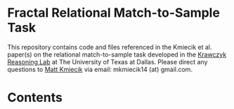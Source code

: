 # Fractal Relational Match-to-Sample Task

This repository contains code and files referenced in the Kmiecik et al. paper(s) on the relational match-to-sample task developed in the [Krawczyk Reasoning Lab](https://www.utdallas.edu/reasoninglab/) at The University of Texas at Dallas. Please direct any questions to [Matt Kmiecik](https://mattkmiecik.com/cv.html) via email: mkmiecik14 (at) gmail.com.

# Contents


